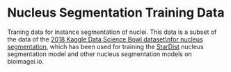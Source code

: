 # Nucleus Segmentation Training Data

Traning data for instance segmentation of nuclei. This data is a subset of the data of the [2018 Kaggle Data Science Bowl dataset\nfor nucleus segmentation](https://bioimage.io/#/?type=application&id=notebook_stardist_2d_zerocostdl4mic),
which has been used for training the [StarDist](https://github.com/stardist/stardist) nucleus segmentation model and other nucleus segmentation models on bioimagei.io.
